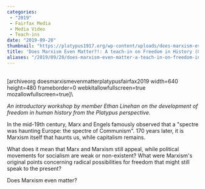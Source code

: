```yaml
---
categories:
 - "2019"
 - Fairfax Media
 - Media Video
 - Teach-ins
date: "2019-09-20"
thumbnail: "https://platypus1917.org/wp-content/uploads/does-marxism-even-matter-poster-knoxville.jpg"
title: 'Does Marxism Even Matter?!: A teach-in on Freedom in History (George Mason, 9.20.19)'
aliases: "/2019/09/20/does-marxism-even-matter-a-teach-in-on-freedom-in-history-george-mason-9-20-19/"
---
```


\
\[archiveorg doesmarxismevenmatterplatypusfairfax2019 width=640 height=480 frameborder=0 webkitallowfullscreen=true mozallowfullscreen=true\]\

*An introductory workshop by member Ethan Linehan on the development of freedom in human history from the Platypus perspective.*

In the mid-19th century, Marx and Engels famously observed that a \"spectre was haunting Europe: the spectre of Communism\". 170 years later, it is Marxism itself that haunts us, while capitalism remains.

What does it mean that Marx and Marxism still appeal, while political movements for socialism are weak or non-existent? What were Marxism\'s original points concerning radical possibilities for freedom that might still speak to the present?

Does Marxism even matter?
